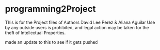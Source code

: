 # programming2Project
This is for the Project files of Authors David Lee Perez & Aliana Aguilar
Use by any outside users is prohibited, and legal action may be taken for the theft of Intellectual Properties. 

made an update to this to see if it gets pushed
